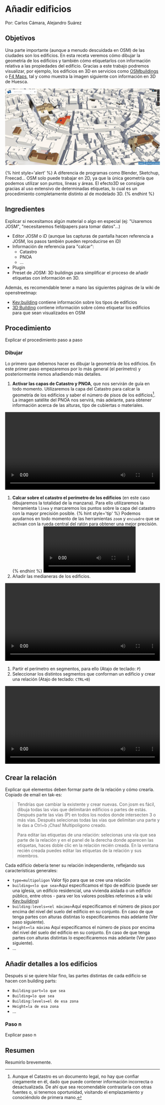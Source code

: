 # Añadir edificios

Por: Carlos Cámara, Alejandro Suárez

## Objetivos

Una parte importante (aunque a menudo descuidada en OSM) de las ciudades son los edificios. En esta receta veremos cómo dibujar la geometría de los edificios y también cómo etiquetarlos con información relativa a las propiedades del edificio. Gracias a este trabajo podremos visualizar, por ejemplo, los edificios en 3D en servicios como [OSMbuildings](http://osmbuildings.org/) o  [F4 Maps](http://demo.f4map.com/), tal y como muestra la imagen siguiente con información en 3D de Huesca.

![Captura de pantalla de Huesca en 3D desde el visor F4 Maps](/03.Recetas/img/huesca-3d.jpg)

{% hint style='alert' %}
A diferencia de programas como Blender, Sketchup, Freecad... OSM solo puede trabajar en 2D, ya que la única geometría que podemos utilizar son puntos, líneas y áreas. El efecto3D se consigue gracias al uso extensivo de determinadas etiquetas, lo cual es un procedimiento completamente distinto al de modelado 3D.
{% endhint %}


## Ingredientes

Explicar si necesitamos algún material o algo en especial \(ej: "Usaremos JOSM", "necesitaremos fieldpapers para tomar datos"...\)

* Editor JOSM o iD \(aunque las capturas de pantalla hacen referencia a JOSM, los pasos también pueden reproducirse en iD\)
* Información de referencia para "calcar":
  * Catastro
  * PNOA
  * ...
* Plugin
* Preset de JOSM: 3D buildings para simplificar el proceso de añadir etiquetas con información en 3D.

Además, es recomendable tener a mano las siguientes páginas de la wiki de openstreetmap:

* [Key:building](http://wiki.openstreetmap.org/wiki/Key:building) contiene información sobre los tipos de edificios
* [3D Building](http://wiki.openstreetmap.org/wiki/OSM-4D/3D_building) contiene información sobre cómo etiquetar los edificios para que sean visualizados en OSM

## Procedimiento

Explicar el procedimiento paso a paso

### Dibujar

Lo primero que debemos hacer es dibujar la geometría de los edificios. En este primer paso empezaremos por lo más general (el perímetro) y posteriormente iremos añadiendo más detalles.

1. **Activar las capas de Catastro y PNOA**, que nos servirán de guía en todo momento. Utilizaremos la capa del Catastro para calcar la geometría de los edificios y saber el número de pisos de los edificios[^catastro]. La imagen satélite del PNOA nos servirá, más adelante, para obtener información acerca de las alturas, tipo de cubiertas o materiales.
<video width="100%" controls preload> 
    <source src="img/edificios-josm-catastro.webm?raw=true"></source> 
</video>

1. **Calcar sobre el catastro el perímetro de los edificios** (en este caso dibujaremos la totalidad de la manzana). Para ello utilizaremos la herramienta `línea` y marcaremos los puntos sobre la capa del catastro con la mayor precisión posible.
{% hint style='tip' %}
Podemos ayudarnos en todo momento de las herramientas `zoom` y `encuadre` que se activan con la rueda central del ratón para obtener una mejor precisión.
{% endhint %}
![](/03.Recetas/img/edificios-josm-perimetro.webm)
1. Añadir las medianeras de los edificios.
<video width="100%" controls preload> 
    <source src="img/edificios-josm-perimetro.webm"></source> 
</video>

1. Partir el perímetro en segmentos, para ello (Atajo de teclado: `P`)
1. Seleccionar los distintos segmentos que conforman un edificio y crear una relación (Atajo de teclado: `CTRL+B`)
<video width="100%" controls preload> 
    <source src="img/edificios-josm-perimetro-02.webm"></source> 
</video>

## Crear la relación

Explicar qué elementos deben formar parte de la relación y cómo crearla. Copiado de email en tak-es:

>Tendrías que cambiar la existente y crear nuevas. Con josm es fácil, dibuja todas las vías que delimitarán edificios o partes de estás. Después parte las vías (P) en todos los nodos donde intersecten 3 o más vías. Después selecionas todas las vías que delimitan una parte y le das a Ctrl+b ¡Chas! Multipoligono creado. 
>
>Para editar las etiquetas de una relación: selecionas una vía que sea parte de la relación y en el panel de la derecha donde aparecen las etiquetas, haces doble clic en la relación recién creada. En la ventana recién creada puedes editar las etiquetas de la relación y sus miembros. 


Cada edificio debería tener su relación independiente, reflejando sus características generales:

*  `type=multipoligon` Valor fijo para que se cree una relación 
*  `building=<lo que sea>`Aquí especificamos el tipo de edificio \(puede ser una iglesia, un edificio residencial, una vivienda aislada o un edificio público, entre otros - para ver los valores posibles referimos a la wiki [Key:building](http://wiki.openstreetmap.org/wiki/Key:building))
*  `building:levels=<el máximo>`Aquí especificamos el número de pisos por encima del nivel del suelo del edificio en su conjunto. En caso de que tenga partes con alturas distintas lo especificaremos más adelante \(Ver paso siguiente\).
*  `height=<la máxima` Aquí especificamos el número de pisos por encima del nivel del suelo del edificio en su conjunto. En caso de que tenga partes con alturas distintas lo especificaremos más adelante \(Ver paso siguiente\).
* ...

## Añadir detalles a los edificios

Después si se quiere hilar fino, las partes distintas de cada edificio se hacen con building parts:

* `Building:part=lo que sea`
* `Building=lo que sea`
* `Building:levels=el de esa zona `
* `Height=la de esa zona `
* ...

### Paso n

Explicar paso n

## Resumen

Resumirlo brevemente.

[^catastro]: Aunque el Catastro es un documento legal, no hay que confiar ciegamente en él, dado que puede contener información incorrecta o desactualizada. De ahí que sea recomendable contrastarla con otras fuentes o, si tenemos oportunidad, visitando el emplazamiento y conociéndolo de primera mano.